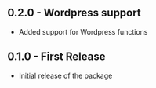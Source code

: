 ## 0.2.0 - Wordpress support
* Added support for Wordpress functions

## 0.1.0 - First Release
* Initial release of the package
